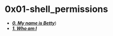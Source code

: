 # 0x01-shell_permissions

- ***[0. My name is Betty](./0-iam_betty)***)
- ***[1. Who am I](./1-who_am_i)***

